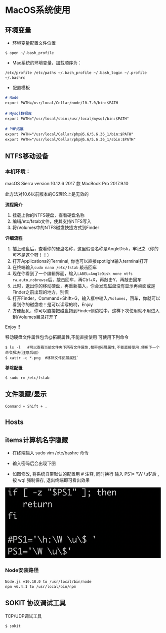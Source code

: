 # MacOS系统使用

## 环境变量

- 环境变量配置文件位置 

```shell
$ open ~/.bash_profile
```

- Mac系统的环境变量，加载顺序为：

```shell
/etc/profile /etc/paths ~/.bash_profile ~/.bash_login ~/.profile ~/.bashrc
```

- 配置模板

```markdown
# Node 
export PATH=/usr/local/Cellar/node/10.7.0/bin:$PATH

# Mysql数据库
export PATH="/usr/local/sbin:/usr/local/mysql/bin:$PATH"  

# PHP拓展
export PATH="/usr/local/Cellar/php@5.6/5.6.36_1/bin:$PATH"
export PATH="/usr/local/Cellar/php@5.6/5.6.36_1/sbin:$PATH"
```



## NTFS移动设备

### 本机环境： 

macOS Sierra version 10.12.6 
2017 款 MacBook Pro 
2017.9.10

此方法对10.6以前版本的OS理论上是无效的 

**流程简介**

1. 挂载上你的NTFS硬盘，查看硬盘名称
2. 编辑/etc/fstab文件，使其支持NTFS写入
3. 将/Volumes中的NTFS磁盘快捷方式到Finder

**详细流程**

1. 插上硬盘后，查看你的硬盘名称，这里假设名称是AngleDisk，牢记之（你的可不是这个呀！！）
2. 打开Applications的Terminal, 你也可以直接spotlight输入terminal打开
3. 在终端输入`sudo nano /etc/fstab` 敲击回车
4. 现在你看到了一个编辑界面，输入`LABEL=AngleDisk none ntfs rw,auto,nobrowse`后，敲击回车，再Ctrl+X，再敲击Y，再敲击回车
5. 此时，退出你的移动硬盘，再重新插入，你会发现磁盘没有显示再桌面或是Finder之前出现的地方，别慌
6. 打开Finder，Command+Shift+G，输入框中输入`/Volumes`，回车，你就可以看到你的磁盘啦！是可以读写的哟，Enjoy
7. 方便起见，你可以直接把磁盘拖到Finder侧边栏中，这样下次使用就不用进入到/Volumes目录打开了

Enjoy !!

移动硬盘文件属性包含@拓展属性,不能直接使用 可使用下列命令

```shell
$ ls -l   #可以查看当前文件夹下所有文件属性,都带@拓展属性,不能直接使用.使用下一个命令解决(注意后缀) 
$ xattr -c *.png  #移除文件拓展属性`
```

**移除配置**

```shell
$ sudo rm /etc/fstab
```





## 文件隐藏/显示

```markdown
Command + Shift + .
```







## Hosts







## items计算机名字隐藏

- 在终端输入 sudo vim /etc/bashrc 命令

- 输入密码后会出现下图

- 如图修改, 将系统自带默认的配置用 # 注释, 同时换行 输入 PS1= '\W \u\$'后 , 按 wq! 强制保存, 退出终端即可看出效果



![image-20181022082241058](assets/image-20181022082241058.png)



### Node安装路径

	Node.js v10.10.0 to /usr/local/bin/node
	npm v6.4.1 to /usr/local/bin/npm




## SOKIT 协议调试工具

 TCP/UDP调试工具

```shell
$ sokit
```

